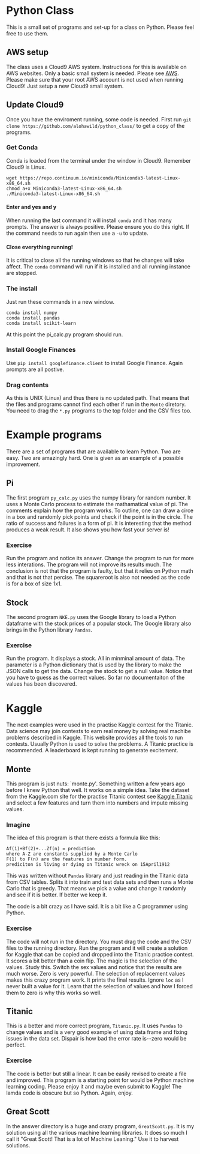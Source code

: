 # Python Class
This is a small set of programs and set-up for a class on Python. Please feel free to use them.
## AWS setup
The class uses a Cloud9 AWS system. Instructions for this is available on AWS websites. Only a basic small system is needed.
Please see [AWS](https://aws.amazon.com). Please make sure that your root AWS account is not used when running Cloud9! Just setup a new Cloud9 small system. 
## Update Cloud9
Once you have the enviroment running, some code is needed. First run `git clone https://github.com/alohawild/python_class/` to get a copy of the programs.
### Get Conda
Conda is loaded from the terminal under the window in Cloud9. Remember Cloud9 is Linux.
```
wget https://repo.continuum.io/miniconda/Miniconda3-latest-Linux-x86_64.sh
chmod a+x Miniconda3-latest-Linux-x86_64.sh
./Miniconda3-latest-Linux-x86_64.sh
```
#### Enter and yes and y
When running the last command it will install `conda` and it has many prompts. The answer is always positive. Please ensure you do this right. If the command needs to run again then use a `-u` to update.
#### Close everything running!
It is critical to close all the running windows so that he changes will take affect. The `conda` command will run if it is installed and all running instance are stopped.
### The install
Just run these commands in a new window.
```
conda install numpy
conda install pandas
conda install scikit-learn
```
At this point the pi_calc.py program should run. 
### Install Google Finances
Use `pip install googlefinance.client` to install Google Finance. Again prompts are all postive.

### Drag contents
As this is UNIX (Linux) and thus there is no updated path. That means that the files and programs cannot find each other if run in the `Monte` diretory. You need to drag the `*.py` programs to the top folder and the CSV files too. 
# Example programs
There are a set of programs that are available to learn Python. Two are easy. Two are amazingly hard. One is given as an example of a possible improvement.
## Pi
The first program `py_calc.py` uses the numpy library for random number. It uses a Monte Carlo process to estimate the mathamatical value of pi. The comments explain how the program works. To outline, one can draw a circe in a box and randomly pick points and check if the point is in the circle. The ratio of success and failures is a form of pi. It is interesting that the method produces a weak result. It also shows you how fast your server is!
### Exercise
Run the program and notice its answer. Change the program to run for more less interations. The program will not improve its results much. The conclusion is not that the program is faulty, but that it relies on Python math and that is not that percise. The squareroot is also not needed as the code is for a box of size 1x1.
## Stock
The second program `NKE.py` uses the Google library to load a Python dataframe with the stock prices of a popular stock. The Google library also brings in the Python library `Pandas`.
### Exercise
Run the program. It displays a stock. All in minminal amount of data. The parameter is a Python dictionary that is used by the library to make the JSON calls to get the data. Change the stock to get a null value. Notice that you have to guess as the correct values. So far no documentaiton of the values has been discovered.
# Kaggle
The next examples were used in the practise Kaggle contest for the Titanic. Data science may join contests to earn real money by solving real machibe problems described in Kaggle. This website provides all the tools to run contests. Usually Python is used to solve the problems. A Titanic practice is recommended. A leaderboard is kept running to generate excitement.
## Monte
This program is just nuts: `monte.py'. Something written a few years ago before I knew Python that well. It works on a simple idea.
Take the dataset from the Kaggle.com site for the practise Titanic contest see [Kaggle Titanic](https://www.kaggle.com/c/titanic) and select a few features and turn them into numbers and impute missing values.
### Imagine
The idea of this program is that there exists a formula like this:
```
Af(1)+Bf(2)+...Zf(n) = prediction
where A-Z are constants supplied by a Monte Carlo
F(1) to F(n) are the features in number form.
prediciton is living or dying on Titanic wreck on 15April1912
```
This was written without `Pandas` library and just reading in the Titanic data from CSV tables. Splits it into train and test data sets and then runs a Monte Carlo that is greedy. That means we pick a value and change it randomly and see if it is better. If better we keep it.

The code is a bit crazy as I have said. It is a bit like a C programmer using Python.
### Exercise
The code will not run in the directory. You must drag the code and the CSV files to the running directory. Run the program and it will create a solution for Kaggle that can be copied and dropped into the Titanic practice contest. It scores a bit better than a coin flip. The magic is the selection of the values. Study this. Switch the sex values and notice that the results are much worse. Zero is very powerful. The selection of replacement values makes this crazy program work. It prints the final results. Ignore `loc` as I never built a value for it. Learn that the selection of values and how I forced them to zero is why this works so well.
## Titanic
This is a better and more correct program, `Titanic.py`. It uses `Pandas` to change values and is a very good example of using data frame and fixing issues in the data set. Dispair is how bad the error rate is--zero would be perfect.
### Exercise
The code is better but still a linear. It can be easily revised to create a file and improved. This program is a starting point for would be Python machine learning coding. Please enjoy it and maybe even submit to Kaggle! The lamda code is obscure but so Python. Again, enjoy.
## Great Scott
In the answer directory is a huge and crazy program, `GreatScott.py`. It is my solution using all the various machine learning libraries. It does so much I call it "Great Scott! That is a lot of Machine Leaning." Use it to harvest solutions. 

